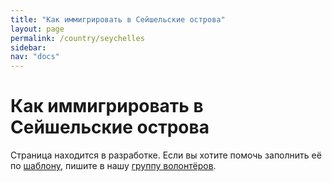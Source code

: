 ```yaml
---
title: "Как иммигрировать в Сейшельские острова"
layout: page
permalink: /country/seychelles
sidebar:
nav: "docs"
---
```


# Как иммигрировать в Сейшельские острова

Страница находится в разработке. Если вы хотите помочь заполнить её по [шаблону](/template), пишите в нашу [группу волонтёров](https://t.me/+FHi3FnJaoWJkMDAx).
